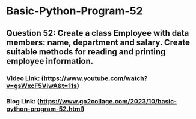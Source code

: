 # Basic-Python-Program-52

## Question 52: Create a class Employee with data members: name, department and salary. Create suitable methods for reading and printing employee information.

### Video Link: (https://www.youtube.com/watch?v=gsWxcF5VjwA&t=11s)

### Blog Link: (https://www.go2collage.com/2023/10/basic-python-program-52.html)
